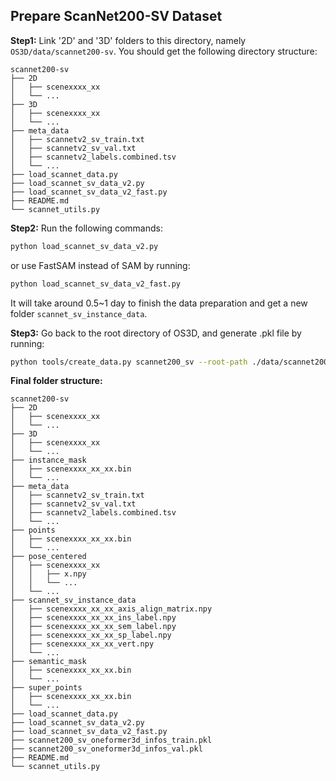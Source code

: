 ## Prepare ScanNet200-SV Dataset
**Step1:** Link '2D' and '3D' folders to this directory, namely `OS3D/data/scannet200-sv`.
You should get the following directory structure:
```
scannet200-sv
├── 2D
│   ├── scenexxxx_xx
│   └── ... 
├── 3D
│   ├── scenexxxx_xx   
│   └── ...
├── meta_data
│   ├── scannetv2_sv_train.txt
│   ├── scannetv2_sv_val.txt
│   ├── scannetv2_labels.combined.tsv
│   └── ...
├── load_scannet_data.py
├── load_scannet_sv_data_v2.py
├── load_scannet_sv_data_v2_fast.py
├── README.md
└── scannet_utils.py
```

**Step2:** Run the following commands:
```bash
python load_scannet_sv_data_v2.py   
```
or use FastSAM instead of SAM by running:
```bash
python load_scannet_sv_data_v2_fast.py
```

It will take around 0.5~1 day to finish the data preparation and get a new folder `scannet_sv_instance_data`.

**Step3:** Go back to the root directory of OS3D, and generate .pkl file by running:
```bash
python tools/create_data.py scannet200_sv --root-path ./data/scannet200-sv --out-dir ./data/scannet200-sv --extra-tag scannet200_sv
```

**Final folder structure:**
``` 
scannet200-sv
├── 2D
│   ├── scenexxxx_xx
│   └── ... 
├── 3D
│   ├── scenexxxx_xx   
│   └── ...
├── instance_mask
│   ├── scenexxxx_xx_xx.bin
│   └── ...
├── meta_data
│   ├── scannetv2_sv_train.txt
│   ├── scannetv2_sv_val.txt
│   ├── scannetv2_labels.combined.tsv
│   └── ...
├── points
│   ├── scenexxxx_xx_xx.bin
│   └── ...
├── pose_centered
│   ├── scenexxxx_xx
│   │   ├── x.npy
│   │   └── ...
│   └── ...
├── scannet_sv_instance_data
│   ├── scenexxxx_xx_xx_axis_align_matrix.npy
│   ├── scenexxxx_xx_xx_ins_label.npy
│   ├── scenexxxx_xx_xx_sem_label.npy
│   ├── scenexxxx_xx_xx_sp_label.npy
│   ├── scenexxxx_xx_xx_vert.npy
│   └── ...
├── semantic_mask
│   ├── scenexxxx_xx_xx.bin
│   └── ...
├── super_points
│   ├── scenexxxx_xx_xx.bin
│   └── ...
├── load_scannet_data.py
├── load_scannet_sv_data_v2.py
├── load_scannet_sv_data_v2_fast.py
├── scannet200_sv_oneformer3d_infos_train.pkl
├── scannet200_sv_oneformer3d_infos_val.pkl
├── README.md
└── scannet_utils.py
```
